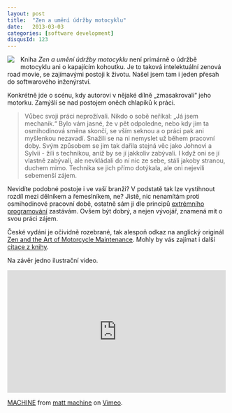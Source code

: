 ```yaml
---
layout: post
title:  "Zen a umění údržby motocyklu"
date:   2013-03-03
categories: [software development]
disqusId: 123
---
```

<div style="float: left; margin: 0 1em 1em 0; text-align: center;"><img src="http://obalky.kosmas.cz/ArticleCovers/111759.gif" /></div> Kniha <i>Zen a umění údržby motocyklu</i> není primárně o údržbě motocyklu ani o kapajícím kohoutku. Je to taková intelektuální zenová road movie, se zajímavými postoji k životu. Našel jsem tam i jeden přesah do softwarového inženýrství. 
<div style="clear: both"></div>
<!--more-->

Konkrétně jde o scénu, kdy autorovi v nějaké dílně „zmasakrovali“ jeho motorku. Zamýšlí se nad postojem oněch chlapíků k práci.

> Vůbec svoji práci neprožívali. Nikdo o sobě neříkal: „Já jsem mechanik.“ Bylo vám jasné, že v pět odpoledne, nebo kdy jim ta osmihodinová 
směna skončí, se vším seknou a o práci pak ani myšlenkou nezavadí. Snažili se na ni nemyslet už během pracovní doby. Svým způsobem se jim tak dařila stejná věc jako Johnovi a Sylvii - žili s technikou, aniž by se jí jakkoliv zabývali. I když oni se jí vlastně zabývali, ale nevkládali do ní nic ze sebe, stáli jakoby stranou, duchem mimo. Technika se jich přímo dotýkala, ale oni nejevili sebemenší zájem.

Nevidíte podobné postoje i ve vaší branži? V podstatě tak lze vystihnout rozdíl mezi dělníkem a řemeslníkem, ne? Jistě, nic nenamítám proti osmihodinové pracovní době, ostatně sám ji dle principů <a href="http://en.wikipedia.org/wiki/Extreme_programming_practices#Programmer_welfare">extrémního programování</a> zastávám. Ovšem být dobrý, a nejen vývojář, znamená mít o svou práci zájem.

České vydání je očividně rozebrané, tak alespoň odkaz na anglický originál <a href="http://www.amazon.com/gp/product/0061673730/ref=as_li_qf_sp_asin_il_tl?ie=UTF8&amp;camp=1789&amp;creative=9325&amp;creativeASIN=0061673730&amp;linkCode=as2&amp;tag=blog0752-20">Zen and the Art of Motorcycle Maintenance</a>. Mohly by vás zajímat i další <a href="https://plus.google.com/107399094493317618479/posts/P8VnR77f3FA">citace z knihy</a>.

Na závěr jedno ilustrační video.

<iframe src="http://player.vimeo.com/video/30586946" width="500" height="281" frameborder="0" webkitAllowFullScreen mozallowfullscreen allowFullScreen></iframe> <p><a href="http://vimeo.com/30586946">MACHINE</a> from <a href="http://vimeo.com/machineshed">matt machine</a> on <a href="http://vimeo.com">Vimeo</a>.</p>
